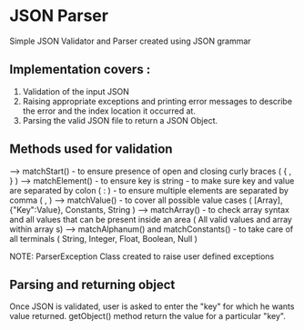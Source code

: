 # JSON Parser

Simple JSON Validator and Parser created using JSON grammar

## Implementation covers :

1. Validation of the input JSON
2. Raising appropriate exceptions and printing error messages to describe the error and the index location it occurred at.
3. Parsing the valid JSON file to return a JSON Object.


## Methods used for validation

--> matchStart() - to ensure presence of open and closing curly braces ( { , } )
--> matchElement() - to ensure key is string 
		   - to make sure key and value are separated by colon ( : )
		   - to ensure multiple elements are separated by comma ( , )
--> matchValue() - to cover all possible value cases ( [Array], {"Key":Value}, Constants, String )
--> matchArray() - to check array syntax and all values that can be present inside an area ( All valid values and array within array s)
--> matchAlphanum() and matchConstants() - to take care of all terminals ( String, Integer, Float, Boolean, Null )

NOTE: ParserException Class created to raise user defined exceptions

## Parsing and returning object

Once JSON is validated, user is asked to enter the "key" for which he wants value returned.
getObject() method return the value for a particular "key".



